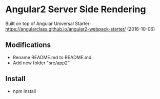 # Angular2 Server Side Rendering

Built on top of Angular Universal Starter: https://angularclass.github.io/angular2-webpack-starter/ (2016-10-06)

## Modifications
* Rename README.md to README.md
* Add new folder "src/app2" 

## Install
* npm install